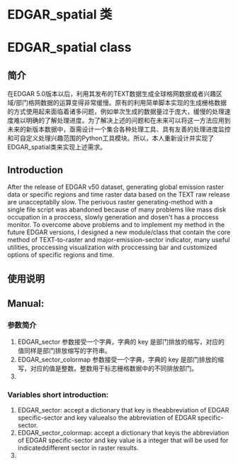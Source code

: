 # EDGAR_spatial 类
# EDGAR_spatial class
## 简介
在EDGAR 5.0版本以后，利用其发布的TEXT数据生成全球格网数据或者兴趣区域/部门格网数据的运算变得非常缓慢。原有的利用简单脚本实现的生成栅格数据的方式使用起来面临着诸多问题，例如单次生成的数据量过于庞大，缓慢的处理速度难以明确的了解处理进度。为了解决上述的问题和在未来可以将这一方法应用到未来的新版本数据中，亟需设计一个集合各种处理工具、具有友善的处理进度监控和可自定义处理兴趣范围的Python工具模块。所以，本人重新设计并实现了EDGAR_spatial类来实现上述需求。

## Introduction
After the release of EDGAR v50 dataset, generating global emission raster data or specific regions and time raster data based on the TEXT raw release are unacceptablly slow. The perivous raster generating-method with a single file script was abandoned because of many problems like mass disk occupation in a proccess, slowly generation and dosen't has a proccess monitor. To overcome above problems and to implement my method in the future EDGAR versions, I designed a new module/class that contain the core method of TEXT-to-raster and major-emission-sector indicator, many useful utilities, proccessing visualization with proccessing bar and customized options of specific regions and time.

## 使用说明

## Manual:

### 参数简介
1. EDGAR_sector 参数接受一个字典，字典的 key 是部门排放的缩写，对应的值同样是部门排放缩写的字符串。
2. EDGAR_sector_colormap 参数接受一个字典，字典的 key 是部门排放的缩写，对应的值是整数。整数用于标志栅格数据中的不同排放部门。
3. 
### Variables short introduction:
1. EDGAR_sector: accept a dictionary that key is theabbreviation of EDGAR specific-sector and key valuealso the abbreviation of EDGAR specific-sector.
2. EDGAR_sector_colormap: accept a dictionary that keyis the abbreviation of EDGAR specific-sector and key value is a integer that will be used for indicateddifferent sector in raster results.
3.  